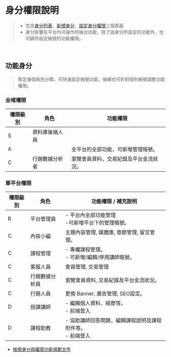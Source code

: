# 身分權限說明

> - 包含[身分列表](Pages/Center/role/role-list.md)、[新增身分](Pages/Center/role/add-role.md)、[設定身分權限](Pages/Center/role/set-role.md)三個頁面
> - 身分影響在平台內可操作的後台功能，除了由身分所設定的功能外，也可額外設定帳號的功能權限。

<br>

## 功能身分
> 暫定幾個角色分類，可快速設定帳號功能，後續也可針對個別帳號調整功能權限。


### 全域權限
| 權限級別 | 角色 | 功能權限 |
|---|---|---|
| S | 資料庫後端人員 | |
| A | | 全平台的全部功能，可新增管理帳號。 |
| C | 行銷數據分析者 | 瀏覽會員資料，交易紀錄及平台金流狀況。|


### 單平台權限
| 權限級別 | 角色 |	功能權限 / 補充說明 |
| --- | --- | --- |
| B | 平台管理員 | - 平台內全部功能管理<br>-可新增平台下的管理帳號。 |
| C | 內容小編 | 主題內容管理, 媒體庫, 章節管理, 留言管理。 |
| C | 課程管理 | - 專欄課程管理。<br>- 可新增/編輯/停用講師帳號。 |
| C | 客服人員 | 會員管理, 交易管理 |
| C | 行銷數據分析員 | 瀏覽會員資料, 交易紀錄及平台金流狀況。 |
| C | 行銷人員 | 更換 Banner, 廣告管理, SEO設定。 |
| D | 授課講師 | - 編輯個人資料、經歷等。	<br>- 前端登入 |
| D | 課程助教 | - 協助講師回答問題，編輯課程說明及課程附件等。<br>- 前端登入|

- [帳號身分與權限功能規劃文件](https://docs.google.com/spreadsheets/d/1XgOBzdOp28u2-t_UxcL_r02reMrV3yOPfa2bY_cacsQ/edit?usp=sharing)

